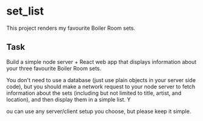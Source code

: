 # set_list

This project renders my favourite Boiler Room sets.

## Task  

Build a simple node server + React web app that displays information about your three favourite Boiler Room sets.

You don't need to use a database (just use plain objects in your server side code), but you should make a network request to your node server to fetch information about the sets (including but not limited to title, artist, and location), and then display them in a simple list. Y

ou can use any server/client setup you choose, but please keep it simple.
